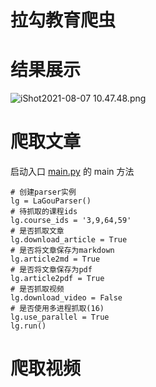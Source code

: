# 拉勾教育爬虫

# 结果展示

![iShot2021-08-07 10.47.48.png](https://upload-images.jianshu.io/upload_images/12361519-e373043548281963.png?imageMogr2/auto-orient/strip%7CimageView2/2/w/1240)

# 爬取文章

启动入口 [main.py](main.py) 的 main 方法

```
# 创建parser实例
lg = LaGouParser()
# 待抓取的课程ids
lg.course_ids = '3,9,64,59'
# 是否抓取文章
lg.download_article = True
# 是否将文章保存为markdown
lg.article2md = True
# 是否将文章保存为pdf
lg.article2pdf = True
# 是否抓取视频
lg.download_video = False
# 是否使用多进程抓取(16)
lg.use_parallel = True
lg.run()
```

# 爬取视频

